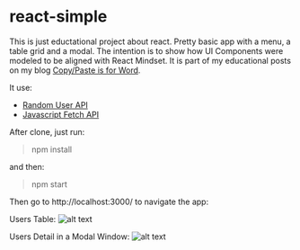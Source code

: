 # react-simple
This is just eductational project about react. Pretty basic app with a menu, a table grid and a modal.
The intention is to show how UI Components were modeled to be aligned with React Mindset. It is part of my educational
posts on my blog [Copy/Paste is for Word](http://copypasteisforword.com).

It use:
- [Random User API](https://randomuser.me)
- [Javascript Fetch API](https://developer.mozilla.org/en-US/docs/Web/API/Fetch_API)

After clone, just run:
> npm install

and then:
> npm start

Then go to http://localhost:3000/ to navigate the app:

Users Table:
![alt text](https://drive.google.com/uc?id=1ZhnwMTSF8_J2IG-bMW0KHaAgcktm6mlv)

Users Detail in a Modal Window:
![alt text](https://drive.google.com/uc?id=19kfoRcj_akesafKyHDYtcsX4PoV8uqz1)
 
